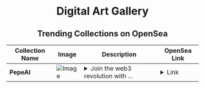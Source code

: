 <div align="center">

# Digital Art Gallery

## Trending Collections on OpenSea

| Collection Name                       | Image                                                                                     | Description                       | OpenSea Link                                                                                          |
|---------------------------------------|-------------------------------------------------------------------------------------------|-----------------------------------|--------------------------------------------------------------------------------------------------------|
| **PepeAI** | ![Image](https://i.seadn.io/s/raw/files/897a986f8ec163361393a266fbd5b61c.webp?w=500&auto=format?w=200&auto=format) | <details><summary>Join the web3 revolution with ...</summary>Join the web3 revolution with PepeAI</details> | <details><summary>Link</summary>[PepeAI](https://opensea.io/collection/pepeai-12)</details> |

</div>
